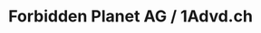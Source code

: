 ---
title: "Forbidden Planet AG / 1Advd.ch"
url: /regensdorf/forbidden-planet-ag-1advd-ch/
shop: Videothek
---